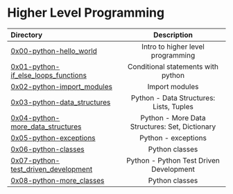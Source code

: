 # Higher Level Programming



| Directory | Description | 
| :---      | :---:       |
| [0x00-python-hello_world](https://github.com/jnjerin/alx-higher_level_programming/tree/main/0x00-python-hello_world) | Intro to higher level programming |
| [0x01-python-if_else_loops_functions](https://github.com/jnjerin/alx-higher_level_programming/tree/main/0x01-python-if_else_loops_functions) | Conditional statements with python|
| [0x02-python-import_modules](https://github.com/jnjerin/alx-higher_level_programming/tree/main/0x02-python-import_modules) | Import modules |
| [0x03-python-data_structures](https://github.com/jnjerin/alx-higher_level_programming/tree/main/0x03-python-data_structures) | Python - Data Structures: Lists, Tuples |
| [0x04-python-more_data_structures](https://github.com/jnjerin/alx-higher_level_programming/tree/main/0x04-python-more_data_structures) | Python - More Data Structures: Set, Dictionary |
| [0x05-python-exceptions](https://github.com/jnjerin/alx-higher_level_programming/tree/main/0x05-python-exceptions) | Python - exceptions |
| [0x06-python-classes](https://github.com/jnjerin/alx-higher_level_programming/tree/main/0x06-python-classes) | Python classes |
| [0x07-python-test_driven_development](https://github.com/jnjerin/alx-higher_level_programming/tree/main/0x07-python-test_driven_development) | Python - Python Test Driven Development |
| [0x08-python-more_classes](https://github.com/jnjerin/alx-higher_level_programming/tree/main/0x08-python-more_classes) | Python classes |
